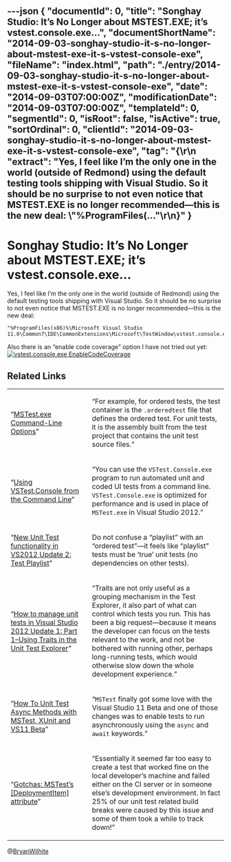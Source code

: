 ---json
{
  "documentId": 0,
  "title": "Songhay Studio: It’s No Longer about MSTEST.EXE; it’s vstest.console.exe…",
  "documentShortName": "2014-09-03-songhay-studio-it-s-no-longer-about-mstest-exe-it-s-vstest-console-exe",
  "fileName": "index.html",
  "path": "./entry/2014-09-03-songhay-studio-it-s-no-longer-about-mstest-exe-it-s-vstest-console-exe",
  "date": "2014-09-03T07:00:00Z",
  "modificationDate": "2014-09-03T07:00:00Z",
  "templateId": 0,
  "segmentId": 0,
  "isRoot": false,
  "isActive": true,
  "sortOrdinal": 0,
  "clientId": "2014-09-03-songhay-studio-it-s-no-longer-about-mstest-exe-it-s-vstest-console-exe",
  "tag": "{\r\n  \"extract\": \"Yes, I feel like I’m the only one in the world (outside of Redmond) using the default testing tools shipping with Visual Studio. So it should be no surprise to not even notice that MSTEST.EXE is no longer recommended—this is the new deal: \\\"%ProgramFiles(...\"\r\n}"
}
---

# Songhay Studio: It’s No Longer about MSTEST.EXE; it’s vstest.console.exe…

Yes, I feel like I’m the only one in the world (outside of Redmond) using the default testing tools shipping with Visual Studio. So it should be no surprise to not even notice that MSTEST.EXE is no longer recommended—this is the new deal:

```console
"%ProgramFiles(x86)%\Microsoft Visual Studio 11.0\Common7\IDE\CommonExtensions\Microsoft\TestWindow\vstest.console.exe"
```

Also there is an “enable code coverage” option I have not tried out yet:
[<img alt="vstest.console.exe EnableCodeCoverage" src="https://farm6.staticflickr.com/5580/15056654695_9b65db23d8_o_d.png">](https://www.flickr.com/photos/wilhite/15056654695/ "vstest.console.exe EnableCodeCoverage")

## Related Links

<table class="WordWalkingStickTable"><tr><td>

“[MSTest.exe Command-Line Options](http://msdn.microsoft.com/en-us/library/ms182489.aspx)”

</td><td>

“For example, for ordered tests, the test container is the `.orderedtest` file that defines the ordered test. For unit tests, it is the assembly built from the test project that contains the unit test source files.”

</td></tr><tr><td>

“[Using VSTest.Console from the Command Line](http://msdn.microsoft.com/en-us/library/jj155800(v=vs.110).aspx)”

</td><td>

“You can use the `VSTest.Console.exe` program to run automated unit and coded UI tests from a command line. `VSTest.Console.exe` is optimized for performance and is used in place of `MSTest.exe` in Visual Studio 2012.”

</td></tr><tr><td>

“[New Unit Test functionality in VS2012 Update 2: Test Playlist](http://www.codewrecks.com/blog/index.php/2013/03/14/new-unit-test-functionality-in-vs2012-update-2-test-playlist/)”

</td><td>

Do not confuse a “playlist” with an “ordered test”—it feels like “playlist” tests must be ‘true’ unit tests (no dependencies on other tests).

</td></tr><tr><td>

“[How to manage unit tests in Visual Studio 2012 Update 1: Part 1–Using Traits in the Unit Test Explorer](http://blogs.msdn.com/b/visualstudioalm/archive/2012/11/09/how-to-manage-unit-tests-in-visual-studio-2012-update-1-part-1-using-traits-in-the-unit-test-explorer.aspx)”

</td><td>

“Traits are not only useful as a grouping mechanism in the Test Explorer, it also part of what can control which tests you run. This has been a big request—because it means the developer can focus on the tests relevant to the work, and not be bothered with running other, perhaps long-running tests, which would otherwise slow down the whole development experience.”

</td></tr><tr><td>

“[How To Unit Test Async Methods with MSTest, XUnit and VS11 Beta](http://www.richard-banks.org/2012/03/how-to-unit-test-async-methods-with.html)”

</td><td>

“`MSTest` finally got some love with the Visual Studio 11 Beta and one of those changes was to enable tests to run asynchronously using the `async` and `await` keywords.”

</td></tr><tr><td>

“[Gotchas: MSTest’s [DeploymentItem] attribute](http://www.ademiller.com/blogs/tech/2007/10/gotchas-mstests-deploymentitem-attribute/)”

</td><td>

“Essentially it seemed far too easy to create a test that worked fine on the local developer’s machine and failed either on the CI server or in someone else’s development environment. In fact 25% of our unit test related build breaks were caused by this issue and some of them took a while to track down!”

</td></tr></table>

@[BryanWilhite](https://twitter.com/BryanWilhite)
